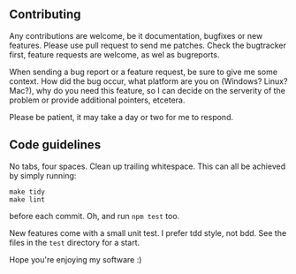 ## Contributing

Any contributions are welcome, be it documentation, bugfixes or new features.
Please use pull request to send me patches. Check the bugtracker first, feature
requests are welcome, as wel as bugreports.

When sending a bug report or a feature request, be sure to give me some context.
How did the bug occur, what platform are you on (Windows? Linux? Mac?), why do
you need this feature, so I can decide on the serverity of the problem or provide
additional pointers, etcetera.

Please be patient, it may take a day or two for me to respond.

## Code guidelines

No tabs, four spaces. Clean up trailing whitespace. This can all be achieved
by simply running:

    make tidy
    make lint

before each commit. Oh, and run `npm test` too.

New features come with a small unit test. I prefer tdd style, not bdd. See the
files in the `test` directory for a start.

Hope you're enjoying my software :)


